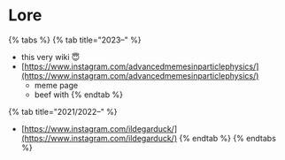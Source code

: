 # Lore



{% tabs %}
{% tab title="2023–" %}
* this very wiki 😇
* [https://www.instagram.com/advancedmemesinparticlephysics/](https://www.instagram.com/advancedmemesinparticlephysics/)
  * meme page
  * beef with&#x20;
{% endtab %}

{% tab title="2021/2022–" %}
* [https://www.instagram.com/ildegarduck/](https://www.instagram.com/ildegarduck/)
{% endtab %}
{% endtabs %}
